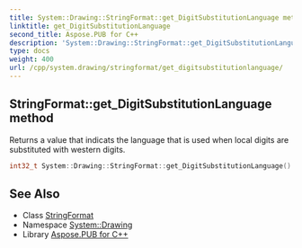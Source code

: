 ```yaml
---
title: System::Drawing::StringFormat::get_DigitSubstitutionLanguage method
linktitle: get_DigitSubstitutionLanguage
second_title: Aspose.PUB for C++
description: 'System::Drawing::StringFormat::get_DigitSubstitutionLanguage method. Returns a value that indicats the language that is used when local digits are substituted with western digits in C++.'
type: docs
weight: 400
url: /cpp/system.drawing/stringformat/get_digitsubstitutionlanguage/
---
```

## StringFormat::get_DigitSubstitutionLanguage method


Returns a value that indicats the language that is used when local digits are substituted with western digits.

```cpp
int32_t System::Drawing::StringFormat::get_DigitSubstitutionLanguage() const
```

## See Also

* Class [StringFormat](../)
* Namespace [System::Drawing](../../)
* Library [Aspose.PUB for C++](../../../)
